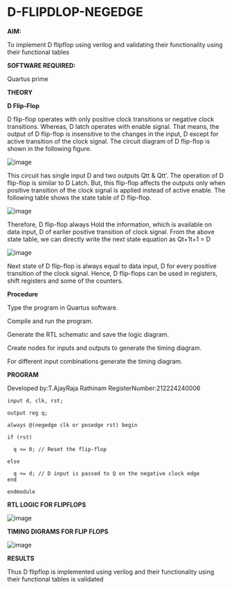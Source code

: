 # D-FLIPDLOP-NEGEDGE

**AIM:**

To implement  D flipflop using verilog and validating their functionality using their functional tables

**SOFTWARE REQUIRED:**

Quartus prime

**THEORY**

**D Flip-Flop**

D flip-flop operates with only positive clock transitions or negative clock transitions. Whereas, D latch operates with enable signal. That means, the output of D flip-flop is insensitive to the changes in the input, D except for active transition of the clock signal. The circuit diagram of D flip-flop is shown in the following figure.

![image](https://github.com/naavaneetha/D-FLIPDLOP-NEGEDGE/assets/154305477/48c81fe8-bc3f-40e7-95e2-519fc155ad51)

This circuit has single input D and two outputs Qtt & Qtt’. The operation of D flip-flop is similar to D Latch. But, this flip-flop affects the outputs only when positive transition of the clock signal is applied instead of active enable. The following table shows the state table of D flip-flop.

![image](https://github.com/naavaneetha/D-FLIPDLOP-NEGEDGE/assets/154305477/e5f3fda7-68ec-4a3a-a0a4-cf6f9cc4ab55)

Therefore, D flip-flop always Hold the information, which is available on data input, D of earlier positive transition of clock signal. From the above state table, we can directly write the next state equation as Qt+1t+1 = D

![image](https://github.com/naavaneetha/D-FLIPDLOP-NEGEDGE/assets/154305477/8592c0d8-2917-4142-91b9-d6c30dd891d2)

Next state of D flip-flop is always equal to data input, D for every positive transition of the clock signal. Hence, D flip-flops can be used in registers, shift registers and some of the counters.

**Procedure**

Type the program in Quartus software.

Compile and run the program. 

Generate the RTL schematic and save the logic diagram.

Create nodes for inputs and outputs to generate the timing diagram.

For different input combinations generate the timing diagram.

**PROGRAM**

 Developed by:T.AjayRaja Rathinam
 RegisterNumber:212224240006
```
input d, clk, rst;

output reg q;

always @(negedge clk or posedge rst) begin

if (rst)

  q <= 0; // Reset the flip-flop
  
else

  q <= d; // D input is passed to Q on the negative clock edge
end

endmodule
```

**RTL LOGIC FOR FLIPFLOPS**

![image](https://github.com/user-attachments/assets/25f2c776-ac50-4da1-a22e-2420f820d0f0)



**TIMING DIGRAMS FOR FLIP FLOPS**

![image](https://github.com/user-attachments/assets/849d6b20-5cd0-450a-858a-f7d8411ca2bd)




**RESULTS**

Thus D flipflop is implemented using verilog and their functionality using their functional tables is validated
